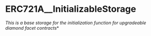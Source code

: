 # ERC721A__InitializableStorage







*This is a base storage for the  initialization function for upgradeable diamond facet contracts**



